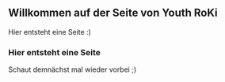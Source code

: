 ## Willkommen auf der Seite von Youth RoKi

Hier entsteht eine Seite :)


### Hier entsteht eine Seite

Schaut demnächst mal wieder vorbei ;)

```markdown

